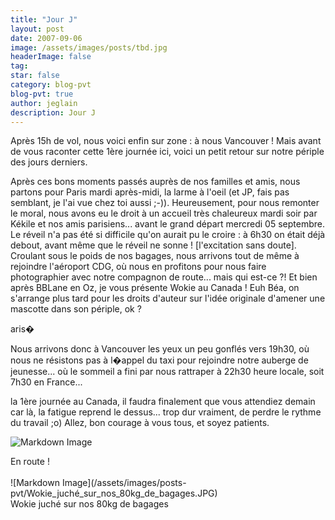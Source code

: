 ```yaml
---
title: "Jour J"
layout: post
date: 2007-09-06
image: /assets/images/posts/tbd.jpg
headerImage: false
tag:
star: false
category: blog-pvt
blog-pvt: true
author: jeglain
description: Jour J
---
```

Après 15h de vol, nous voici enfin sur zone : à nous Vancouver ! Mais
avant de vous raconter cette 1ère journée ici, voici un petit retour
sur notre périple des jours derniers.

Après ces bons moments passés auprès de nos familles et amis, nous
partons pour Paris mardi après-midi, la larme à l'oeil (et JP, fais
pas semblant, je l'ai vue chez toi aussi ;-)). Heureusement, pour nous
remonter le moral, nous avons eu le droit à un accueil très chaleureux
mardi soir par Kékile et nos amis parisiens... avant le grand départ
mercredi 05 septembre. Le réveil n'a pas été si difficile qu'on
aurait pu le croire : à 6h30 on était déjà debout, avant même que
le réveil ne sonne ! [l'excitation sans doute]. Croulant sous le poids
de nos bagages, nous arrivons tout de même à rejoindre l'aéroport
CDG, où nous en profitons pour nous faire photographier avec notre
compagnon de route... mais qui est-ce ?! Et bien après BBLane en Oz, je
vous présente Wokie au Canada ! Euh Béa, on s'arrange plus tard pour
les droits d'auteur sur l'idée originale d'amener une mascotte dans son
périple, ok ?

aris� 

Nous arrivons donc à Vancouver les yeux un peu gonflés vers 19h30, où
nous ne résistons pas à l�appel du taxi pour rejoindre notre auberge
de jeunesse... où le sommeil a fini par nous rattraper à 22h30 heure
locale, soit 7h30 en France...

la 1ère journée au Canada, il faudra finalement que vous attendiez
demain car là, la fatigue reprend le dessus... trop dur vraiment, de
perdre le rythme du travail ;o) Allez, bon courage à vous tous, et
soyez patients.

![Markdown Image](/assets/images/posts-pvt/En_route_!.JPG)
<figcaption class="caption">En route !</figcaption>
<br>
![Markdown Image](/assets/images/posts-pvt/Wokie_juché_sur_nos_80kg_de_bagages.JPG)
<figcaption class="caption">Wokie juché sur nos 80kg de bagages</figcaption>
<br>
